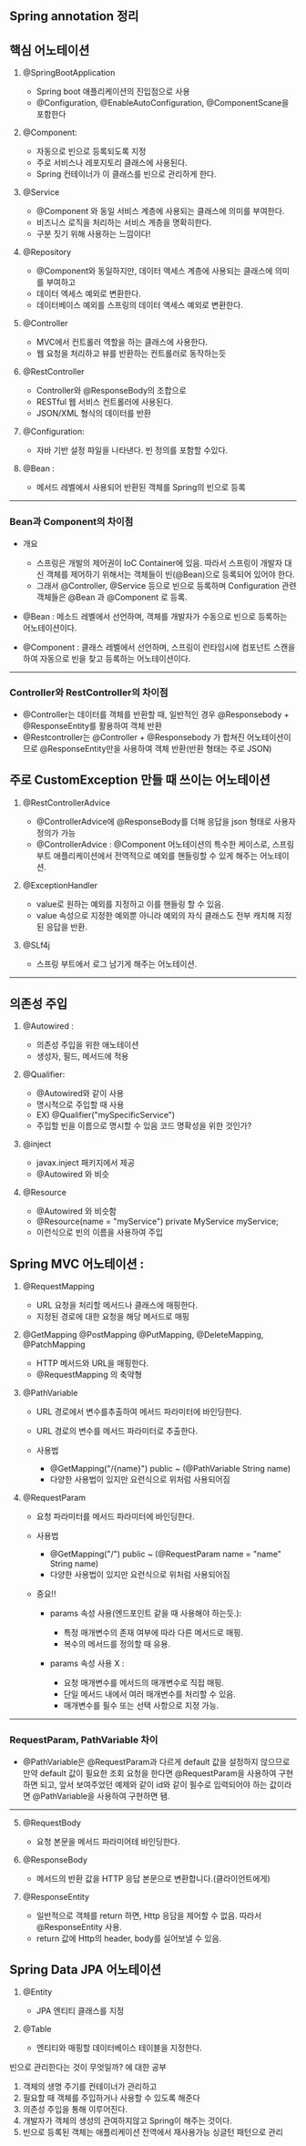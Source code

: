 ## Spring annotation 정리

## 핵심 어노테이션

1. @SpringBootApplication
    - Spring boot 애플리케이션의 진입점으로 사용
    - @Configuration, @EnableAutoConfiguration, @ComponentScane을 포함한다

2. @Component:
    - 자동으로 빈으로 등록되도록 지정
    - 주로 서비스나 레포지토리 클래스에 사용된다.
    - Spring 컨테이너가 이 클래스를 빈으로 관리하게 한다.

3. @Service
    - @Component 와 동일 서비스 계층에 사용되는 클래스에 의미를 부여한다.
    - 비즈니스 로직을 처리하는 서비스 계층을 명확히한다.
    - 구분 짓기 위해 사용하는 느낌이다!


4. @Repository
    - @Component와 동일하지만, 데이터 액세스 계층에 사용되는 클래스에 의미를 부여하고
    - 데이터 엑세스 예외로 변환한다.
    - 데이터베이스 예외를 스프링의 데이터 액세스 예외로 변환한다.


5. @Controller
    - MVC에서 컨트롤러 역할을 하는 클래스에 사용한다.
    -  웹 요청을 처리하고 뷰를 반환하는 컨트롤러로 동작하는듯

6. @RestController
    - Controller와 @ResponseBody의 조합으로
    - RESTful 웹 서비스 컨트롤러에 사용된다.
    - JSON/XML 형식의 데이터를 반환

7. @Configuration:
    - 자바 기반 설정 파일을 나타낸다. 빈 정의를 포함할 수있다.

8. @Bean :
    - 메서드 레벨에서 사용되어 반환된 객체를 Spring의 빈으로 등록

---
### Bean과 Component의 차이점

- 개요
  - 스프링은 개발의 제어권이 IoC Container에 있음. 따라서 스프링이 개발자 대신 객체를 제어하기 위해서는 객체들이 빈(@Bean)으로 등록되어 있어야 한다.
  - 그래서 @Controller, @Service 등으로 빈으로 등록하며 Configuration 관련 객체들은 @Bean 과 @Component 로 등록.

- @Bean : 메소드 레벨에서 선언하며, 객체를 개발자가 수동으로 빈으로 등록하는 어노테이션이다.
- @Component : 클래스 레벨에서 선언하며, 스프링이 런타임시에 컴포넌트 스캔을 하여 자동으로 빈을 찾고 등록하는 어노테이션이다.


---
### Controller와 RestController의 차이점 

- @Controller는 데이터를 객체를 반환할 때, 일반적인 경우 @Responsebody + @ResponseEntity를 활용하여 객체 반환
- @Restcontroller는 @Controller + @Responsebody 가 합쳐진 어노테이션이므로 @ResponseEntity만을 사용하여 객체 반환(반환 형태는 주로 JSON)

## 주로 CustomException 만들 때 쓰이는 어노테이션

1. @RestControllerAdvice
   - @ControllerAdvice에 @ResponseBody를 더해 응답을 json 형태로 사용자 정의가 가능
   - @ControllerAdvice : @Component 어노테이션의 특수한 케이스로, 스프링 부트 애플리케이션에서 전역적으로 예외를 핸들링할 수 있게 해주는 어노테이션.

2. @ExceptionHandler
   - value로 원하는 예외를 지정하고 이를 핸들링 할 수 있음.
   - value 속성으로 지정한 예외뿐 아니라 예외의 자식 클래스도 전부 캐치해 지정된 응답을 반환.

3. @SLf4j
   - 스프링 부트에서 로그 남기게 해주는 어노테이션.
---
## 의존성 주입

1. @Autowired :
    - 의존성 주입을 위한 애노테이션
    - 생성자, 필드, 메서드에 적용

2. @Qualifier:
    - @Autowired와 같이 사용
    - 명시적으로 주입할 때 사용
    - EX) @Qualifier("mySpecificService")
    - 주입할 빈을 이름으로 명시할 수 있음 코드 명확성을 위한 것인가?

3. @inject
    - javax.inject 패키지에서 제공
    - @Autowired 와 비슷

4. @Resource
    - @Autowired 와 비슷함
    - @Resource(name = "myService")
      private MyService myService;
    - 이런식으로 빈의 이름을 사용하여 주입


## Spring MVC 어노테이션 :


1. @RequestMapping
    - URL 요청을 처리할 메서드나 클래스에 매핑한다.
    - 지정된 경로에 대한 요청을 해당 메서드로 매핑

2. @GetMapping @PostMapping @PutMapping, @DeleteMapping, @PatchMapping

    - HTTP 메서드와 URL을 매핑한다.
    - @RequestMapping 의 축약형

3. @PathVariable
    - URL 경로에서 변수를추출하여 메서드 파라미터에 바인딩한다.
    - URL 경로의 변수를 메서드 파라미터로 추출한다.

    - 사용법
      - @GetMapping("/{name}")
        public ~ (@PathVariable String name)
      - 다양한 사용법이 있지만 요런식으로 위처럼 사용되어짐

4. @RequestParam
    - 요청 파라미터를 메서드 파라미터에 바인딩한다.

    - 사용법
      - @GetMapping("/")
        public ~ (@RequestParam name = "name" String name)
      - 다양한 사용법이 있지만 요런식으로 위처럼 사용되어짐
      
   - 중요!!
     - params 속성 사용(엔드포인트 같을 때 사용해야 하는듯.):
       - 특정 매개변수의 존재 여부에 따라 다른 메서드로 매핑.
       - 복수의 메서드를 정의할 때 유용.
       
     - params 속성 사용 X : 
       - 요청 매개변수를 메서드의 매개변수로 직접 매핑.
       - 단일 메서드 내에서 여러 매개변수를 처리할 수 있음.
       - 매개변수를 필수 또는 선택 사항으로 지정 가능.
---
### RequestParam, PathVariable 차이

- @PathVariable은 @RequestParam과 다르게 default 값을 설정하지 않으므로 만약 default 값이 필요한 조회 요청을 한다면 @RequestParam을 사용하여 구현하면 되고, 앞서 보여주었던 예제와 같이 id와 같이 필수로 입력되어야 하는 값이라면 @PathVariable을 사용하여 구현하면 됌.
---

5. @RequestBody
    - 요청 본문을 메서드 파라미어테 바인딩한다.

6. @ResponseBody
    - 메서드의 반환 값을 HTTP 응답 본문으로 변환합니다.(클라이언트에게)

7. @ResponseEntity
   - 일반적으로 객체를 return 하면, Http 응담을 제어할 수 없음. 따라서 @ResponseEntity 사용.
   - return 값에 Http의 header, body를 실어보낼 수 있음.

## Spring Data JPA 어노테이션


1. @Entity
    - JPA 엔티티 클래스를 지정

2. @Table
    - 엔티티와 매핑할 데이터베이스 테이블을 지정한다.



빈으로 관리한다는 것이 무엇일까? 에 대한 공부

1. 객체의 생명 주기를 컨테이너가 관리하고
2. 필요할 때 객체를 주입하거나 사용할 수 있도록 해준다
3. 의존성 주입을 통해 이루어진다.
4. 개발자가 객체의 생성의 관여하지않고 Spring이 해주는 것이다.
5. 빈으로 등록된 객체는 애플리케이션 전역에서 재사용가능 싱글턴 패턴으로 관리


